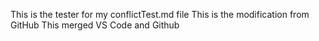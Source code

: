 This is the tester for my conflictTest.md file
This is the modification from GitHub
This merged VS Code and Github